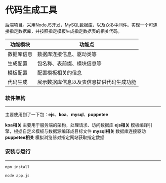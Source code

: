 # 代码生成工具
后端项目。采用NodeJS开发，MySQL数据库，以及众多中间件。实现一个可连接指定数据库，并按照指定模板生成指定数据表的相关代码。

| 功能模块  | 功能点  |
| ------------ | ------------ |
|  数据库信息 | 数据库连接信息、驱动类等  |
| 生成配置  | 包名称、表前缀、模块信息等  |
| 模板配置 | 配置模板相关的信息 |
| 代码生成  | 展示数据库信息以及表信息提供代码生成功能 |

### 软件架构

------------
主要使用到了一下包：**ejs**、**koa**、**mysql**、**puppetee**

**koa相关**
主要用于服务端的架构，处理请求、访问数据库
**ejs相关**
模板编译引擎，根据自定义模板与数据源编译成目标文件
**mysql相关**
数据库连接驱动
**puppetee相关**
模拟浏览器对指定网站获取指定数据

### 安装与运行

------------

```
npm install
```

```
node app.js
```
